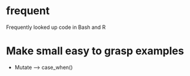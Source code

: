 # frequent
Frequently looked up code in Bash and R

# Make small easy to grasp examples 

- Mutate --> case_when()
